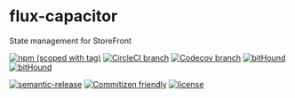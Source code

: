 # flux-capacitor

State management for StoreFront

[![npm (scoped with tag)](https://img.shields.io/npm/v/@storefront/flux-capacitor.svg?style=flat-square)]()
[![CircleCI branch](https://img.shields.io/circleci/project/github/groupby/flux-capacitor/master.svg?style=flat-square)]()
[![Codecov branch](https://img.shields.io/codecov/c/github/groupby/flux-capacitor/master.svg?style=flat-square)]()
[![bitHound](https://img.shields.io/bithound/code/github/groupby/flux-capacitor.svg?style=flat-square)]()
[![bitHound](https://img.shields.io/bithound/dependencies/github/groupby/flux-capacitor.svg?style=flat-square)](https://www.bithound.io/github/groupby/flux-capacitor)

[![semantic-release](https://img.shields.io/badge/%20%20%F0%9F%93%A6%F0%9F%9A%80-semantic--release-e10079.svg?style=flat-square)](https://github.com/semantic-release/semantic-release)
[![Commitizen friendly](https://img.shields.io/badge/commitizen-friendly-brightgreen.svg?style=flat-square)](http://commitizen.github.io/cz-cli/)
[![license](https://img.shields.io/github/license/mashape/apistatus.svg?style=flat-square)](https://choosealicense.com/licenses/mit/)
